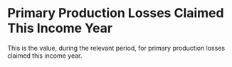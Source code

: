 # Primary Production Losses Claimed This Income Year
This is the value, during the relevant period, for primary production losses claimed this income year.